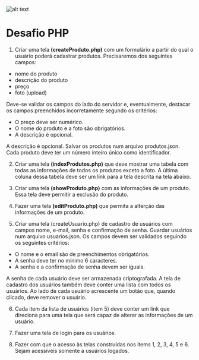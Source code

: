 ![alt text](https://br.digitalhouse.com/wp-content/uploads/2018/02/dh-coding-school-logo.jpg "Logo Digital House")

# Desafio PHP

1. Criar uma tela **(createProduto.php)** com um formulário a partir do
qual o usuário poderá cadastrar produtos. Precisaremos dos
seguintes campos:
- nome do produto
- descrição do produto
-	preço
- foto (upload)

Deve-se validar os campos do lado do servidor e, eventualmente,
destacar os campos preenchidos incorretamente segundo os
critérios:
- O preço deve ser numérico.
- O nome do produto e a foto são obrigatórios.
- A descrição é opcional.
	 
A descrição é opcional. Salvar os produtos num arquivo
produtos.json. Cada produto deve ter um número inteiro único como
identificador.

2. Criar uma tela **(indexProdutos.php)** que deve mostrar uma tabela
com todas as informações de todos os produtos exceto a foto. A
última coluna dessa tabela deve ser um link para a tela descrita na
tela abaixo.

3. Criar uma tela **(showProduto.php)** com as informações de um
produto. Essa tela deve permitir a exclusão do produto.

4. Fazer uma tela **(editProduto.php)** que permita a alterção das
informações de um produto.

5. Criar uma tela (createUsuario.php) de cadastro de usuários com
campos nome, e-mail, senha e confirmação de senha. Guardar
usuários num arquivo usuarios.json. Os campos devem ser validados
seguindo os seguintes critérios:

- O nome e o email são de preenchimentos obrigatórios.
- A senha deve ter no mínimo 6 caracteres.
- A senha e a confirmação de senha devem ser iguais.

A senha de cada usuário deve ser armazenada criptografada. A tela
de cadastro dos usuários também deve conter uma lista com todos
os usuários.
Ao lado de cada usuário acrescente um botão que, quando clicado,
deve remover o usuário.

6. Cada item da lista de usuários (item 5) deve conter um link que
direciona para uma tela que será capaz de alterar as informações de
um usuário.

7. Fazer uma tela de login para os usuários.

8. Fazer com que o acesso às telas construídas nos items 1, 2, 3, 4, 5
e 6. Sejam acessíveis somente a usuários logados.
 
